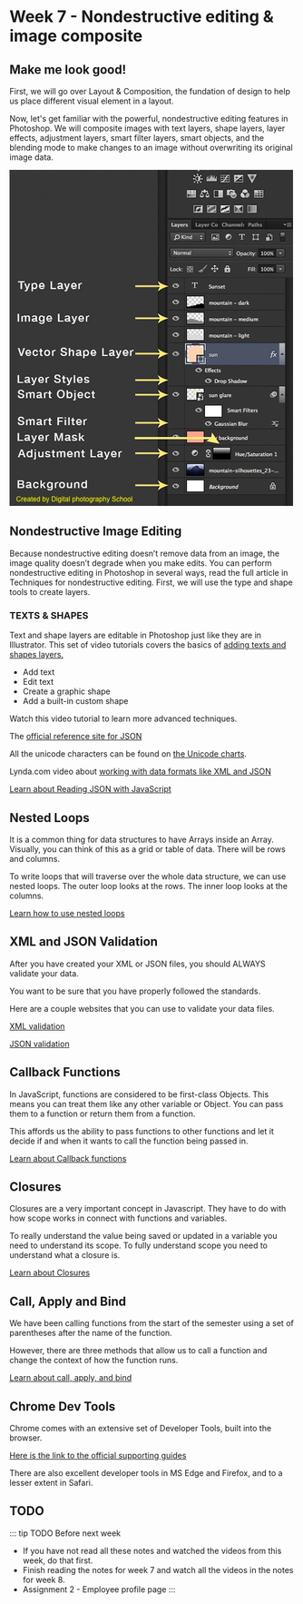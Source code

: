 # Week 7 - Nondestructive editing & image composite

## Make me look good!

First, we will go over Layout & Composition, the fundation of design to help us place different visual element in a layout. 

<YouTube
  title="Beginning Graphic Design: Layout & Composition"
  url="https://www.youtube.com/embed/a5KYlHNKQB8"
/>

Now, let's get familiar with the powerful, nondestructive editing features in Photoshop. We will composite images with text layers, shape layers, layer effects, adjustment layers, smart filter layers, smart objects, and the blending mode to make changes to an image without overwriting its original image data.

![Different Types of Photoshop Layers](./different-types-of-layers.png)


## Nondestructive Image Editing 

Because nondestructive editing doesn’t remove data from an image, the image quality doesn’t degrade when you make edits. You can perform nondestructive editing in Photoshop in several ways, read the full article in Techniques for nondestructive editing. First, we will use the type and shape tools to create layers. 

### TEXTS & SHAPES

Text and shape layers are editable in Photoshop just like they are in Illustrator. This set of video tutorials covers the basics of [adding texts and shapes layers.](https://helpx.adobe.com/photoshop/how-to/adding-text-shapes-basics.html)

- Add text
- Edit text
- Create a graphic shape
- Add a built-in custom shape

Watch this video tutorial to learn more advanced techniques.

<YouTube
  title="JSON vs JavaScript Objects"
  url="https://www.youtube.com/embed/912_cPllMyg"
/>

The [official reference site for JSON](http://www.json.org/)

All the unicode characters can be found on [the Unicode charts](http://www.unicode.org/charts/).

Lynda.com video about [working with data formats like XML and JSON](https://www.lynda.com/CSS-tutorials/Working-Data-Web/133326-2.html)

<YouTube
  title="JSON vs JavaScript Objects"
  url="https://www.youtube.com/embed/912_cPllMyg"
/>

[Learn about Reading JSON with JavaScript](./json.md)

## Nested Loops

It is a common thing for data structures to have Arrays inside an Array. Visually, you can think of this as a grid or table of data. There will be rows and columns.

To write loops that will traverse over the whole data structure, we can use nested loops. The outer loop looks at the rows. The inner loop looks at the columns.

[Learn how to use nested loops](./nested.md)

## XML and JSON Validation

After you have created your XML or JSON files, you should ALWAYS validate your data.

You want to be sure that you have properly followed the standards.

Here are a couple websites that you can use to validate your data files.

[XML validation](https://www.xmlvalidation.com/)

[JSON validation](https://jsonlint.com/)

## Callback Functions

In JavaScript, functions are considered to be first-class Objects. This means you can treat them like any other variable or Object. You can pass them to a function or return them from a function.

This affords us the ability to pass functions to other functions and let it decide if and when it wants to call the function being passed in.

[Learn about Callback functions](./callback.md)

## Closures

Closures are a very important concept in Javascript. They have to do with how scope works in connect with functions and variables.

To really understand the value being saved or updated in a variable you need to understand its scope. To fully understand scope you need to understand what a closure is.

[Learn about Closures](./closure.md)

## Call, Apply and Bind

We have been calling functions from the start of the semester using a set of parentheses after the name of the function.

However, there are three methods that allow us to call a function and change the context of how the function runs.

[Learn about call, apply, and bind](./bind.md)

## Chrome Dev Tools

Chrome comes with an extensive set of Developer Tools, built into the browser.

[Here is the link to the official supporting guides](https://developers.google.com/web/tools/chrome-devtools/)

There are also excellent developer tools in MS Edge and Firefox, and to a lesser extent in Safari.

## TODO

::: tip TODO Before next week

- If you have not read all these notes and watched the videos from this week, do that first.
- Finish reading the notes for week 7 and watch all the videos in the notes for week 8.
- Assignment 2 - Employee profile page
  :::
